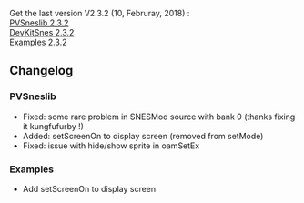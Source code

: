 Get the last version V2.3.2 (10, Februray, 2018) :  
[PVSneslib 2.3.2](https://github.com/alekmaul/pvsneslib/releases/download/2.3.2/pvsneslib-2.3.2.tar.bz2)  
[DevKitSnes 2.3.2](https://github.com/alekmaul/pvsneslib/releases/download/2.3.2/devkitsnes-2.3.2.tar.bz2)  
[Examples 2.3.2](https://github.com/alekmaul/pvsneslib/releases/download/2.3.2/snesexamples-2.3.2.tar.bz2)

## Changelog
### PVSneslib 
- Fixed: some rare problem in SNESMod source with bank 0 (thanks fixing it kungfufurby !)
- Added: setScreenOn to display screen (removed from setMode)
- Fixed: issue with hide/show sprite in oamSetEx
### Examples 
- Add setScreenOn to display screen